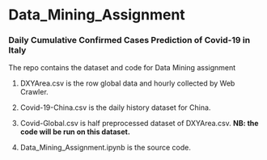 # Data_Mining_Assignment
### Daily Cumulative Confirmed Cases Prediction of Covid-19 in Italy
The repo contains the dataset and code for Data Mining assignment
1. DXYArea.csv is the row global data and hourly collected by Web Crawler.

2. Covid-19-China.csv is the daily history dataset for China.
3. Covid-Global.csv is half preprocessed dataset of DXYArea.csv. **NB: the code will be run on this dataset.**
4. Data_Mining_Assignment.ipynb is the source code.
